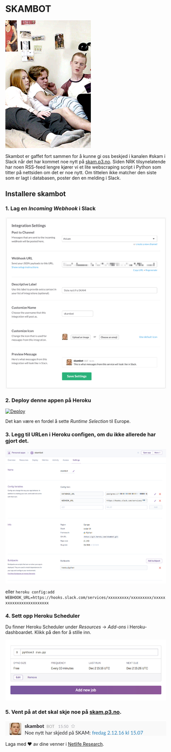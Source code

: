 # SKAMBOT

![Linn og Eskild og Isak](linn_og_eskild_og_isak.gif)

Skambot er gaffet fort sammen for å kunne gi oss beskjed i kanalen #skam i Slack når det har kommet noe nytt på [skam.p3.no](http://skam.p3.no). Siden NRK tilsynelatende har noen RSS-feed lengre kjører vi et lite webscraping script i Python som titter på nettsiden om det er noe nytt. Om tittelen ikke matcher den siste som er lagt i databasen, poster den en melding i Slack.

## Installere skambot

### 1. Lag en *Incoming Webhook* i Slack

![Slack Incomming Webhook](skambot_slack_config.png)

### 2. Deploy denne appen på Heroku

[![Deploy](https://www.herokucdn.com/deploy/button.svg)](https://heroku.com/deploy?template=https://github.com/netliferesearch/skambot/tree/master)

Det kan være en fordel å sette *Runtime Selection* til Europe.

### 3. Legg til URLen i Heroku configen, om du ikke allerede har gjort det.

![Heroku Config](heroku_config.png)

eller `heroku config:add WEBHOOK_URL=https://hooks.slack.com/services/xxxxxxxxx/xxxxxxxxx/xxxxxxxxxxxxxxxxxxxxxxxx`

### 4. Sett opp Heroku Scheduler

Du finner Heroku Scheduler under *Resources* -> *Add-ons* i Heroku-dashboardet. Klikk på den for å stille inn.

![Heroku Scheduler](heroku_scheduler.png)

### 5. Vent på at det skal skje noe på [skam.p3.no](http://skam.p3.no).

![Skam i Slack](skam_i_slack.png)

Laga med :heart: av dine venner i [Netlife Research](http://www.netliferesearch.com).
